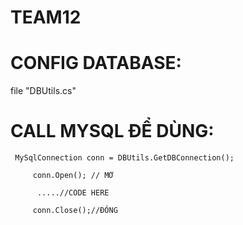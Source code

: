 # TEAM12
# CONFIG DATABASE:
file "DBUtils.cs"
# CALL MYSQL ĐỂ DÙNG:
``` MySqlConnection conn = DBUtils.GetDBConnection();```

         conn.Open(); // MỞ

          .....//CODE HERE

         conn.Close();//ĐÓNG

